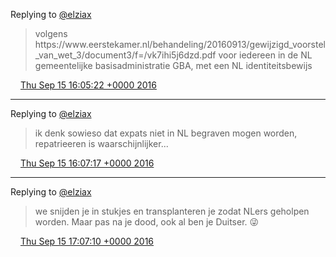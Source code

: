 Replying to [@elziax](https://twitter.com/elziax/status/776448386887069696)

> volgens https://www\.eerstekamer\.nl/behandeling/20160913/gewijzigd\_voorstel\_van\_wet\_3/document3/f\=/vk7ihi5j6dzd\.pdf voor iedereen in de NL gemeentelijke basisadministratie GBA, met een NL identiteitsbewijs

<img src="../../media/tweet.ico" width="12" /> [Thu Sep 15 16:05:22 +0000 2016](https://twitter.com/DromerDenker/status/776451854310014976)

----

Replying to [@elziax](https://twitter.com/elziax/status/776448386887069696)

> ik denk sowieso dat expats niet in NL begraven mogen worden, repatrieeren is waarschijnlijker\.\.\.

<img src="../../media/tweet.ico" width="12" /> [Thu Sep 15 16:07:17 +0000 2016](https://twitter.com/DromerDenker/status/776452337376358400)

----

Replying to [@elziax](https://twitter.com/elziax/status/776462496655937536)

> we snijden je in stukjes en transplanteren je zodat NLers geholpen worden\. Maar pas na je dood, ook al ben je Duitser\. 😜

<img src="../../media/tweet.ico" width="12" /> [Thu Sep 15 17:07:10 +0000 2016](https://twitter.com/DromerDenker/status/776467407866957826)